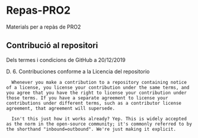 # Repas-PRO2
Materials per a repàs de PRO2

## Contribució al repositori
Dels termes i condicions de GitHub a 20/12/2019

D.
   6. Contribuciones conforme a la Licencia del repositorio

      Whenever you make a contribution to a repository containing notice of a license, you license your contribution under the same terms, and you agree that you have the right to license your contribution under those terms. If you have a separate agreement to license your contributions under different terms, such as a contributor license agreement, that agreement will supersede.

      Isn't this just how it works already? Yep. This is widely accepted as the norm in the open-source community; it's commonly referred to by the shorthand "inbound=outbound". We're just making it explicit.
